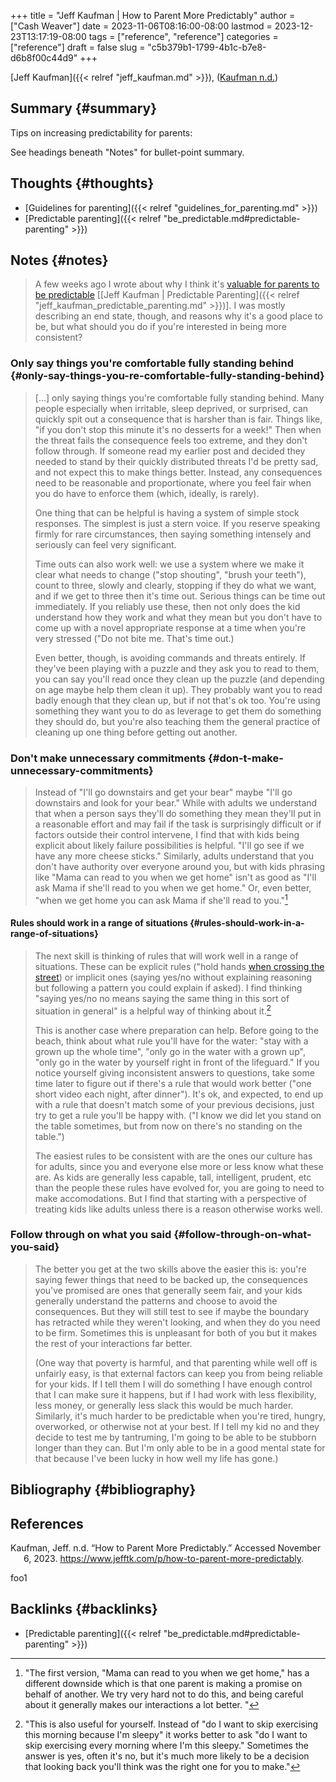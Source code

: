 +++
title = "Jeff Kaufman | How to Parent More Predictably"
author = ["Cash Weaver"]
date = 2023-11-06T08:16:00-08:00
lastmod = 2023-12-23T13:17:19-08:00
tags = ["reference", "reference"]
categories = ["reference"]
draft = false
slug = "c5b379b1-1799-4b1c-b7e8-d6b8f00c44d9"
+++

[Jeff Kaufman]({{< relref "jeff_kaufman.md" >}}), (<a href="#citeproc_bib_item_1">Kaufman n.d.</a>)


## Summary {#summary}

Tips on increasing predictability for parents:

See headings beneath "Notes" for bullet-point summary.


## Thoughts {#thoughts}

-   [Guidelines for parenting]({{< relref "guidelines_for_parenting.md" >}})
-   [Predictable parenting]({{< relref "be_predictable.md#predictable-parenting" >}})


## Notes {#notes}

> A few weeks ago I wrote about why I think it's [valuable for parents to be predictable](https://www.jefftk.com/p/predictable-parenting) [[Jeff Kaufman | Predictable Parenting]({{< relref "jeff_kaufman_predictable_parenting.md" >}})]. I was mostly describing an end state, though, and reasons why it's a good place to be, but what should you do if you're interested in being more consistent?


### Only say things you're comfortable fully standing behind {#only-say-things-you-re-comfortable-fully-standing-behind}

> [...] only saying things you're comfortable fully standing behind. Many people especially when irritable, sleep deprived, or surprised, can quickly spit out a consequence that is harsher than is fair. Things like, "if you don't stop this minute it's no desserts for a week!" Then when the threat fails the consequence feels too extreme, and they don't follow through. If someone read my earlier post and decided they needed to stand by their quickly distributed threats I'd be pretty sad, and not expect this to make things better. Instead, any consequences need to be reasonable and proportionate, where you feel fair when you do have to enforce them (which, ideally, is rarely).
>
> One thing that can be helpful is having a system of simple stock responses. The simplest is just a stern voice. If you reserve speaking firmly for rare circumstances, then saying something intensely and seriously can feel very significant.
>
> Time outs can also work well: we use a system where we make it clear what needs to change ("stop shouting", "brush your teeth"), count to three, slowly and clearly, stopping if they do what we want, and if we get to three then it's time out. Serious things can be time out immediately. If you reliably use these, then not only does the kid understand how they work and what they mean but you don't have to come up with a novel appropriate response at a time when you're very stressed ("Do not bite me. That's time out.)
>
> Even better, though, is avoiding commands and threats entirely. If they've been playing with a puzzle and they ask you to read to them, you can say you'll read once they clean up the puzzle (and depending on age maybe help them clean it up). They probably want you to read badly enough that they clean up, but if not that's ok too. You're using something they want you to do as leverage to get them do something they should do, but you're also teaching them the general practice of cleaning up one thing before getting out another.


### Don't make unnecessary commitments {#don-t-make-unnecessary-commitments}

> Instead of "I'll go downstairs and get your bear" maybe "I'll go downstairs and look for your bear." While with adults we understand that when a person says they'll do something they mean they'll put in a reasonable effort and may fail if the task is surprisingly difficult or if factors outside their control intervene, I find that with kids being explicit about likely failure possibilities is helpful. "I'll go see if we have any more cheese sticks." Similarly, adults understand that you don't have authority over everyone around you, but with kids phrasing like "Mama can read to you when we get home" isn't as good as "I'll ask Mama if she'll read to you when we get home." Or, even better, "when we get home you can ask Mama if she'll read to you."[^fn:1]


#### Rules should work in a range of situations {#rules-should-work-in-a-range-of-situations}

> The next skill is thinking of rules that will work well in a range of situations. These can be explicit rules ("hold hands [when crossing the street](https://www.jefftk.com/p/street-training)) or implicit ones (saying yes/no without explaining reasoning but following a pattern you could explain if asked). I find thinking "saying yes/no no means saying the same thing in this sort of situation in general" is a helpful way of thinking about it.[^fn:2]
>
> This is another case where preparation can help. Before going to the beach, think about what rule you'll have for the water: "stay with a grown up the whole time", "only go in the water with a grown up", "only go in the water by yourself right in front of the lifeguard." If you notice yourself giving inconsistent answers to questions, take some time later to figure out if there's a rule that would work better ("one short video each night, after dinner"). It's ok, and expected, to end up with a rule that doesn't match some of your previous decisions, just try to get a rule you'll be happy with. ("I know we did let you stand on the table sometimes, but from now on there's no standing on the table.")
>
> The easiest rules to be consistent with are the ones our culture has for adults, since you and everyone else more or less know what these are. As kids are generally less capable, tall, intelligent, prudent, etc than the people these rules have evolved for, you are going to need to make accomodations. But I find that starting with a perspective of treating kids like adults unless there is a reason otherwise works well.


### Follow through on what you said {#follow-through-on-what-you-said}

> The better you get at the two skills above the easier this is: you're saying fewer things that need to be backed up, the consequences you've promised are ones that generally seem fair, and your kids generally understand the patterns and choose to avoid the consequences. But they will still test to see if maybe the boundary has retracted while they weren't looking, and when they do you need to be firm. Sometimes this is unpleasant for both of you but it makes the rest of your interactions far better.
>
> (One way that poverty is harmful, and that parenting while well off is unfairly easy, is that external factors can keep you from being reliable for your kids. If I tell them I will do something I have enough control that I can make sure it happens, but if I had work with less flexibility, less money, or generally less slack this would be much harder. Similarly, it's much harder to be predictable when you're tired, hungry, overworked, or otherwise not at your best. If I tell my kid no and they decide to test me by tantruming, I'm going to be able to be stubborn longer than they can. But I'm only able to be in a good mental state for that because I've been lucky in how well my life has gone.)


## Bibliography {#bibliography}

## References

<style>.csl-entry{text-indent: -1.5em; margin-left: 1.5em;}</style><div class="csl-bib-body">
  <div class="csl-entry"><a id="citeproc_bib_item_1"></a>Kaufman, Jeff. n.d. “How to Parent More Predictably.” Accessed November 6, 2023. <a href="https://www.jefftk.com/p/how-to-parent-more-predictably">https://www.jefftk.com/p/how-to-parent-more-predictably</a>.</div>
</div>

foo1


## Backlinks {#backlinks}

-   [Predictable parenting]({{< relref "be_predictable.md#predictable-parenting" >}})

[^fn:1]: "The first version, "Mama can read to you when we get home," has a different downside which is that one parent is making a promise on behalf of another. We try very hard not to do this, and being careful about it generally makes our interactions a lot better. "
[^fn:2]: "This is also useful for yourself. Instead of "do I want to skip exercising this morning because I'm sleepy" it works better to ask "do I want to skip exercising every morning where I'm this sleepy." Sometimes the answer is yes, often it's no, but it's much more likely to be a decision that looking back you'll think was the right one for you to make."